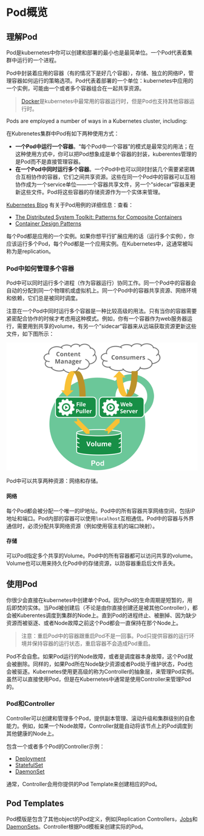 # Pod概览

## 理解Pod

Pod是kubernetes中你可以创建和部署的最小也是最简单位。一个Pod代表着集群中运行的一个进程。

Pod中封装着应用的容器（有的情况下是好几个容器），存储、独立的网络IP，管理容器如何运行的策略选项。Pod代表着部署的一个单位：kubernetes中应用的一个实例，可能由一个或者多个容器组合在一起共享资源。

> [Docker](https://www.docker.com)是kubernetes中最常用的容器运行时，但是Pod也支持其他容器运行时。

Pods are employed a number of ways in a Kubernetes cluster, including:

在Kubrenetes集群中Pod有如下两种使用方式：

- **一个Pod中运行一个容器**。“每个Pod中一个容器”的模式是最常见的用法；在这种使用方式中，你可以把Pod想象成是单个容器的封装，kuberentes管理的是Pod而不是直接管理容器。
- **在一个Pod中同时运行多个容器**。一个Pod中也可以同时封装几个需要紧密耦合互相协作的容器，它们之间共享资源。这些在同一个Pod中的容器可以互相协作成为一个service单位——一个容器共享文件，另一个“sidecar”容器来更新这些文件。Pod将这些容器的存储资源作为一个实体来管理。

[Kubernetes Blog](http://blog.kubernetes.io) 有关于Pod用例的详细信息：查看：

- [The Distributed System Toolkit: Patterns for Composite Containers](http://blog.kubernetes.io/2015/06/the-distributed-system-toolkit-patterns.html)
- [Container Design Patterns](http://blog.kubernetes.io/2016/06/container-design-patterns.html)

每个Pod都是应用的一个实例。如果你想平行扩展应用的话（运行多个实例），你应该运行多个Pod，每个Pod都是一个应用实例。在Kubernetes中，这通常被叫称为是replication。

### Pod中如何管理多个容器

Pod中可以同时运行多个进程（作为容器运行）协同工作。同一个Pod中的容器会自动的分配到同一个物理机或虚拟机上。同一个Pod中的容器共享资源、网络环境和依赖，它们总是被同时调度。

注意在一个Pod中同时运行多个容器是一种比较高级的用法。只有当你的容器需要紧密配合协作的时候才考虑用这种模式。例如，你有一个容器作为web服务器运行，需要用到共享的volume，有另一个”sidecar“容器来从远端获取资源更新这些文件，如下图所示：

![pod diagram](../images/pod-overview.png)

Pod中可以共享两种资源：网络和存储。

#### 网络

每个Pod都会被分配一个唯一的IP地址。Pod中的所有容器共享网络空间，包括IP地址和端口。Pod内部的容器可以使用`localhost`互相通信。Pod中的容器与外界通信时，必须分配共享网络资源（例如使用宿主机的端口映射）。

#### 存储

可以Pod指定多个共享的Volume。Pod中的所有容器都可以访问共享的volume。Volume也可以用来持久化Pod中的存储资源，以防容器重启后文件丢失。

## 使用Pod

你很少会直接在kubernetes中创建单个Pod。因为Pod的生命周期是短暂的，用后即焚的实体。当Pod被创建后（不论是由你直接创建还是被其他Controller），都会被Kuberentes调度到集群的Node上。直到Pod的进程终止、被删掉、因为缺少资源而被驱逐、或者Node故障之前这个Pod都会一直保持在那个Node上。

> 注意：重启Pod中的容器跟重启Pod不是一回事。Pod只提供容器的运行环境并保持容器的运行状态，重启容器不会造成Pod重启。

Pod不会自愈。如果Pod运行的Node故障，或者是调度器本身故障，这个Pod就会被删除。同样的，如果Pod所在Node缺少资源或者Pod处于维护状态，Pod也会被驱逐。Kubernetes使用更高级的称为Controller的抽象层，来管理Pod实例。虽然可以直接使用Pod，但是在Kubernetes中通常是使用Controller来管理Pod的。

### Pod和Controller

Controller可以创建和管理多个Pod，提供副本管理、滚动升级和集群级别的自愈能力。例如，如果一个Node故障，Controller就能自动将该节点上的Pod调度到其他健康的Node上。

包含一个或者多个Pod的Controller示例：

- [Deployment](deployment.md)
- [StatefulSet](./statefulset.md)
- [DaemonSet](daemonset.md)

通常，Controller会用你提供的Pod Template来创建相应的Pod。

## Pod Templates

Pod模版是包含了其他object的Pod定义，例如[Replication Controllers，[Jobs](./job.md)和
[DaemonSets](./daemonset.md)。Controller根据Pod模板来创建实际的Pod。



